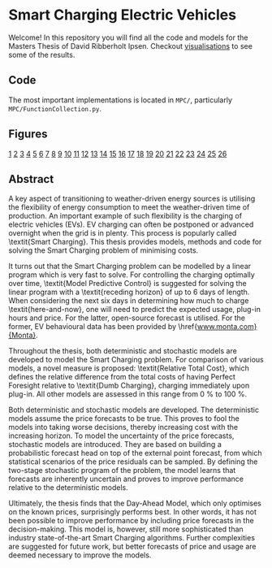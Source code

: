 # Smart Charging Electric Vehicles
Welcome!
In this repository you will find all the code and models for the Masters Thesis of David Ribberholt Ipsen.
Checkout [visualisations](https://davidripsen.github.io/code_Smart_Charging/) to see some of the results.

## Code
The most important implementations is located in `MPC/`, particularly `MPC/FunctionCollection.py`.

## Figures
[1](https://davidripsen.github.io/code_Smart_Charging/_figures/spotprices)
[2](https://davidripsen.github.io/code_Smart_Charging/_figures/infeasibles.html)
[3](https://davidripsen.github.io/code_Smart_Charging/_figures/assumptions_id10885.html)
[4](https://davidripsen.github.io/code_Smart_Charging/_figures/Day-Ahead%20Smart%20Charge%20of%20vehicle%20=%20853_mpc.html)
[5](https://davidripsen.github.io/code_Smart_Charging/_figures/Dumb%20Charge%20of%20vehicle%20=%20853%20(r%20=%200.9)_mpc.html)
[6](https://davidripsen.github.io/code_Smart_Charging/_figures/efficiency_id10885.html)
[7](https://davidripsen.github.io/code_Smart_Charging/_figures/mediods_vs_scenarios.html)
[8](https://davidripsen.github.io/code_Smart_Charging/_figures/Montas%20Smart%20Charge%20(dif.%20plug-in)%20of%20vehicle%20=%20853_mpc.html)
[9](https://davidripsen.github.io/code_Smart_Charging/_figures/Multi-Day%20Smart%20Charge%20(h%20=%204%20days)%20of%20vehicle%20=%20853_mpc.html)
[10](https://davidripsen.github.io/code_Smart_Charging/_figures/Perfect%20Foresight%20of%20vehicle%20=%20853_mpc.html)
[11](https://davidripsen.github.io/code_Smart_Charging/_figures/resultsBoxplot.html)
[12](https://davidripsen.github.io/code_Smart_Charging/_figures/resultsBoxplot2.html)
[13](https://davidripsen.github.io/code_Smart_Charging/_figures/spotprices.html)
[14](https://davidripsen.github.io/code_Smart_Charging/_figures/Stochastic%20Smart%20Charge%20(h%20=%204%20days)%20of%20vehicle%20=%20853_mpc.html)
[15](https://davidripsen.github.io/code_Smart_Charging/_figures/Stochastic-kMediods%20SC%20(h%20=%204%20days)%20of%20vehicle%20=%20853_mpc.html)
[16](https://davidripsen.github.io/code_Smart_Charging/_figures/use_curves_id13923.html)
[17](https://davidripsen.github.io/code_Smart_Charging/_figures/Covariance_matrix_of_residuals_Carnot.html)
[18](https://davidripsen.github.io/code_Smart_Charging/_figures/diurnal_weekly_CABLE_PLUGGED_IN_AT.html)
[19](https://davidripsen.github.io/code_Smart_Charging/_figures/diurnal_weekly_PLANNED_PICKUP_AT.html)
[20](https://davidripsen.github.io/code_Smart_Charging/_figures/diurnal_weekly_RELEASED_AT.html)
[21](https://davidripsen.github.io/code_Smart_Charging/_figures/Histograms_of_residuals_per_timestep_Carnot.gif)
[22](https://davidripsen.github.io/code_Smart_Charging/_figures/Mean_of_residuals_per_timestep_Carnot.html)
[23](https://davidripsen.github.io/code_Smart_Charging/_figures/PlainProfile_id10885.html)
[24](https://davidripsen.github.io/code_Smart_Charging/_figures/PlainProfile_id24727.html)
[25](https://davidripsen.github.io/code_Smart_Charging/_figures/PredictionMovie_Carnot.gif)
[26](https://davidripsen.github.io/code_Smart_Charging/_figures/Samples_from_multivariate_normal_distribution_Carnot.html)

## Abstract
A key aspect of transitioning to weather-driven energy sources is utilising the flexibility of energy consumption to meet the weather-driven time of production. An important example of such flexibility is the charging of electric vehicles (EVs). EV charging can often be postponed or advanced overnight when the grid is in plenty. This process is popularly called \textit{Smart Charging}. This thesis provides models, methods and code for solving the Smart Charging problem of minimising costs.

It turns out that the Smart Charging problem can be modelled by a linear program which is very fast to solve. For controlling the charging optimally over time, \textit{Model Predictive Control} is suggested for solving the linear program with a \textit{receding horizon} of up to 6 days of length. When considering the next six days in determining how much to charge \textit{here-and-now}, one will need to predict the expected usage, plug-in hours and price. For the latter, open-source forecast is utilised. For the former, EV behavioural data has been provided by \href{www.monta.com}{Monta}.

Throughout the thesis, both deterministic and stochastic models are developed to model the Smart Charging problem.
For comparison of various models, a novel measure is proposed: \textit{Relative Total Cost}, which defines the relative difference from the total costs of having Perfect Foresight relative to \textit{Dumb Charging}, charging immediately upon plug-in. All other models are assessed in this range from 0 \% to 100 \%.

Both deterministic and stochastic models are developed. The deterministic models assume the price forecasts to be true. This proves to fool the models into taking worse decisions, thereby increasing cost with the increasing horizon. To model the uncertainty of the price forecasts, stochastic models are introduced. They are based on building a probabilistic forecast head on top of the external point forecast, from which statistical scenarios of the price residuals can be sampled. By defining the two-stage stochastic program of the problem, the model learns that forecasts are inherently uncertain and proves to improve performance relative to the deterministic models.

Ultimately, the thesis finds that the Day-Ahead Model, which only optimises on the known prices, surprisingly performs best. In other words, it has not been possible to improve performance by including price forecasts in the decision-making. This model is, however, still more sophisticated than industry state-of-the-art Smart Charging algorithms. Further complexities are suggested for future work, but better forecasts of price and usage are deemed necessary to improve the models.